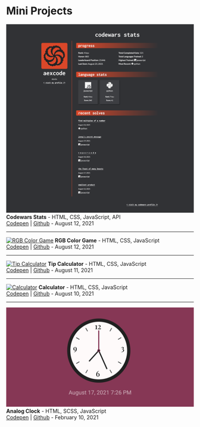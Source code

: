 # Mini Projects

[![Codewars Stats](./projects/codewars-stats/assets/screenshot.png)](https://github.com/aexcode/mini-projects/tree/main/projects/rgb-color-game)
**Codewars Stats** - HTML, CSS, JavaScript, API \
[Codepen](https://codepen.io/aexcode/full/JjJdyvw) | [Github](https://github.com/aexcode/mini-projects/tree/main/projects/codewars-stats) - August 12, 2021

---

[![RGB Color Game](https://i.imgur.com/7vd1gou.png)](https://github.com/aexcode/mini-projects/tree/main/projects/rgb-color-game)
**RGB Color Game** - HTML, CSS, JavaScript \
[Codepen](https://codepen.io/aexcode/full/vYmbQNe) | [Github](https://github.com/aexcode/mini-projects/tree/main/projects/rgb-color-game) - August 12, 2021

---

[![Tip Calculator](https://i.imgur.com/6hIQ2VO.png)](https://github.com/aexcode/mini-projects/tree/main/projects/tip-calculator)
**Tip Calculator** - HTML, CSS, JavaScript \
[Codepen](https://codepen.io/aexcode/full/wvdNwLE) | [Github](https://github.com/aexcode/mini-projects/tree/main/projects/tip-calculator) - August 11, 2021

---

[![Calculator](https://i.imgur.com/njCbhNG.png)](https://github.com/aexcode/mini-projects/tree/main/projects/calculator)
**Calculator** - HTML, CSS, JavaScript \
[Codepen](https://codepen.io/aexcode/full/MWmZmmR) | [Github](https://github.com/aexcode/mini-projects/tree/main/projects/calculator) - August 10, 2021

---

[![Analog Clock](./projects/analog-clock/assets/screenshot.png)](https://github.com/aexcode/mini-projects/tree/main/projects/analog-clock)
**Analog Clock** - HTML, SCSS, JavaScript \
[Codepen](https://codepen.io/aexcode/full/zYoKbmo) | [Github](https://github.com/aexcode/mini-projects/tree/main/projects/analog-clock) - February 10, 2021
